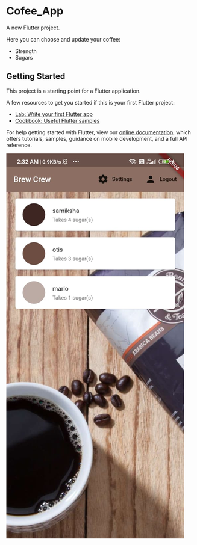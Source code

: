 # Cofee_App 

A new Flutter project.

Here you can choose and update your coffee:
* Strength
* Sugars


## Getting Started

This project is a starting point for a Flutter application.

A few resources to get you started if this is your first Flutter project:

- [Lab: Write your first Flutter app](https://flutter.dev/docs/get-started/codelab)
- [Cookbook: Useful Flutter samples](https://flutter.dev/docs/cookbook)

For help getting started with Flutter, view our
[online documentation](https://flutter.dev/docs), which offers tutorials,
samples, guidance on mobile development, and a full API reference.

![alt text](https://github.com/Samiksha99/Fun-Coffee_App/blob/master/images/home.jpeg?raw=true)
